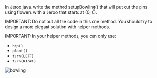 In Jeroo.java, write the method setupBowling() that will put out the pins using flowers with a Jeroo that starts at (0, 0).   

IMPORTANT: Do not put all the code in this one method. You should try to design a more elegant solution with helper methods.  

IMPORTANT:  In your helper methods, you can only use:          
* ```hop()```
* ```plant()```
* ```turn(LEFT)```
* ```turn(RIGHT)```

![bowling](https://user-images.githubusercontent.com/28961298/89069433-bbc37680-d338-11ea-9578-9040744c2dfd.png)
